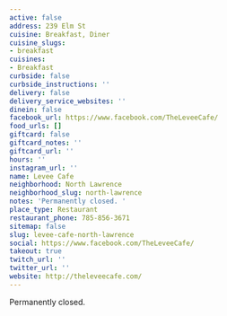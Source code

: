 ```yaml
---
active: false
address: 239 Elm St
cuisine: Breakfast, Diner
cuisine_slugs:
- breakfast
cuisines:
- Breakfast
curbside: false
curbside_instructions: ''
delivery: false
delivery_service_websites: ''
dinein: false
facebook_url: https://www.facebook.com/TheLeveeCafe/
food_urls: []
giftcard: false
giftcard_notes: ''
giftcard_url: ''
hours: ''
instagram_url: ''
name: Levee Cafe
neighborhood: North Lawrence
neighborhood_slug: north-lawrence
notes: 'Permanently closed. '
place_type: Restaurant
restaurant_phone: 785-856-3671
sitemap: false
slug: levee-cafe-north-lawrence
social: https://www.facebook.com/TheLeveeCafe/
takeout: true
twitch_url: ''
twitter_url: ''
website: http://theleveecafe.com/
---
```


Permanently closed.